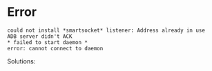 # Error

    could not install *smartsocket* listener: Address already in use
    ADB server didn't ACK
    * failed to start daemon *
    error: cannot connect to daemon

 Solutions:
 
    
